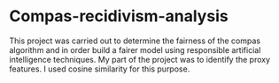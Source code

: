 # Compas-recidivism-analysis
This project was carried out to determine the fairness of the compas algorithm and in order build a fairer model using responsible artificial intelligence techniques.
My part of the project was to identify the proxy features. I used cosine similarity for this purpose.
